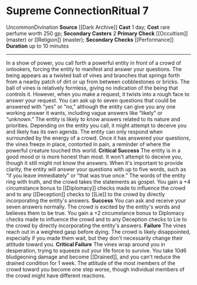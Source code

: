 ﻿---
area: null
cost: rare perfume worth 250 gp
duration: up to 10 minutes
element: null
heighten: null
heighten_level: '7'
id: '89'
level: '7'
name: Supreme Connection
primary_check: '[[DATABASE/skill/Occultism|Occultism]] (master) or [[DATABASE/skill/Religion|Religion]]
  (master)'
range: null
rarity: Uncommon
requirement: null
school: Divination
secondary_casters: '2'
secondary_check: '[[DATABASE/skill/Performance|Performance]]'
source: '[[DATABASE/source/Dark Archive|Dark Archive]]'
target: null
trait:
- '[[DATABASE/trait/Divination|Divination]]'
- '[[DATABASE/trait/Uncommon|Uncommon]]'
type: Ritual

---
# Supreme Connection<span class="item-type">Ritual 7</span>

<span class="trait-uncommon item-trait">Uncommon</span><span class="item-trait">Divination</span>
**Source** [[Dark Archive]]
**Cast** 1 day; **Cost** rare perfume worth 250 gp; **Secondary Casters** 2
**Primary Check** [[Occultism]] (master) or [[Religion]] (master); **Secondary Checks** [[Performance]]
**Duration** up to 10 minutes

---
In a show of power, you call forth a powerful entity in front of a crowd of onlookers, forcing the entity to manifest and answer your questions. The being appears as a twisted ball of vines and branches that springs forth from a nearby patch of dirt or up from between cobblestones or bricks. The ball of vines is relatively formless, giving no indication of the being that controls it. However, when you make a request, it twists into a rough face to answer your request.
 You can ask up to seven questions that could be answered with “yes” or “no,” although the entity can give you any one working answer it wants, including vague answers like “likely” or “unknown.” The entity is likely to know answers related to its nature and priorities. Depending on the entity you call, it might attempt to deceive you and likely has its own agenda. The entity can only respond when surrounded by the energy of a crowd.
 Once it has answered your questions, the vines freeze in place, contorted in pain, a reminder of where the powerful creature touched this world.
**Critical Success** The entity is in a good mood or is more honest than most. It won't attempt to deceive you, though it still might not know the answers. When it's important to provide clarity, the entity will answer your questions with up to five words, such as “if you leave immediately” or “that was true once.” The words of the entity ring with truth, and the crowd takes the statements as gospel. You gain a +4 circumstance bonus to [[Diplomacy]] checks made to influence the crowd and to any [[Deception]] checks to [[Lie]] to the crowd by directly incorporating the entity's answers.
**Success** You can ask and receive your seven answers normally. The crowd is excited by the entity's words and believes them to be true. You gain a +2 circumstance bonus to Diplomacy checks made to influence the crowd and to any Deception checks to Lie to the crowd by directly incorporating the entity's answers.
**Failure** The vines reach out in a weighted gasp before dying. The crowd is likely disappointed, especially if you made them wait, but they don't necessarily change their attitude toward you.
**Critical Failure** The vines wrap around you in desperation, trying to squeeze out your life force to survive. You take 10d6 bludgeoning damage and become [[Drained]], and you can't reduce the drained condition for 1 week. The attitude of the most members of the crowd toward you become one step worse, though individual members of the crowd might have different reactions.